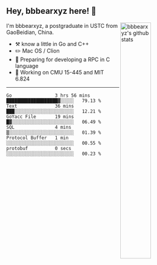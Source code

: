 ## Hey, bbbearxyz here! :wave:

<img align="right" alt="bbbearxyz's github stats" width="40%" src="https://github-readme-stats.vercel.app/api?username=bbbearxyz&show_icons=true">

I'm bbbearxyz, a postgraduate in USTC from GaoBeidian, China.

-   :hammer_and_pick:    know a little in Go and C++
-   :pencil2: Mac OS / Clion
-   :seedling: Preparing for developing a RPC in C language 
-   :thinking: Working on CMU 15-445 and MIT 6.824
---
<!--START_SECTION:waka-->

```text
Go                3 hrs 56 mins   ███████████████████▓░░░░░   79.13 %
Text              36 mins         ███░░░░░░░░░░░░░░░░░░░░░░   12.21 %
GoYacc File       19 mins         █▓░░░░░░░░░░░░░░░░░░░░░░░   06.49 %
SQL               4 mins          ▒░░░░░░░░░░░░░░░░░░░░░░░░   01.39 %
Protocol Buffer   1 min           ░░░░░░░░░░░░░░░░░░░░░░░░░   00.55 %
protobuf          0 secs          ░░░░░░░░░░░░░░░░░░░░░░░░░   00.23 %
```

<!--END_SECTION:waka-->
